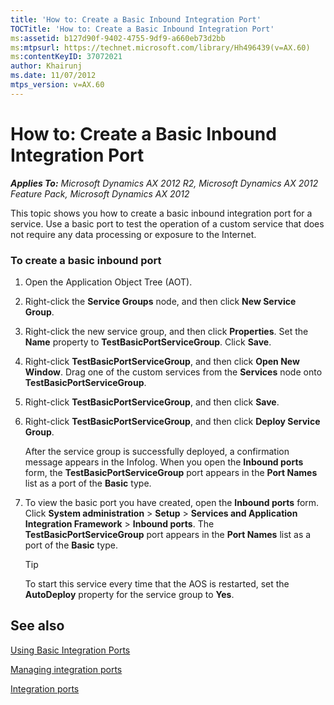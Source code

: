 ```yaml
---
title: 'How to: Create a Basic Inbound Integration Port'
TOCTitle: 'How to: Create a Basic Inbound Integration Port'
ms:assetid: b127d90f-9402-4755-9df9-a660eb73d2bb
ms:mtpsurl: https://technet.microsoft.com/library/Hh496439(v=AX.60)
ms:contentKeyID: 37072021
author: Khairunj
ms.date: 11/07/2012
mtps_version: v=AX.60
---
```


# How to: Create a Basic Inbound Integration Port 


_**Applies To:** Microsoft Dynamics AX 2012 R2, Microsoft Dynamics AX 2012 Feature Pack, Microsoft Dynamics AX 2012_

This topic shows you how to create a basic inbound integration port for a service. Use a basic port to test the operation of a custom service that does not require any data processing or exposure to the Internet.

### To create a basic inbound port

1.  Open the Application Object Tree (AOT).

2.  Right-click the **Service Groups** node, and then click **New Service Group**.

3.  Right-click the new service group, and then click **Properties**. Set the **Name** property to **TestBasicPortServiceGroup**. Click **Save**.

4.  Right-click **TestBasicPortServiceGroup**, and then click **Open New Window**. Drag one of the custom services from the **Services** node onto **TestBasicPortServiceGroup**.

5.  Right-click **TestBasicPortServiceGroup**, and then click **Save**.

6.  Right-click **TestBasicPortServiceGroup**, and then click **Deploy Service Group**.
    
    After the service group is successfully deployed, a confirmation message appears in the Infolog. When you open the **Inbound ports** form, the **TestBasicPortServiceGroup** port appears in the **Port Names** list as a port of the **Basic** type.

7.  To view the basic port you have created, open the **Inbound ports** form. Click **System administration** \> **Setup** \> **Services and Application Integration Framework** \> **Inbound ports**. The **TestBasicPortServiceGroup** port appears in the **Port Names** list as a port of the **Basic** type.
    

    > [!TIP]
    > <P>To start this service every time that the AOS is restarted, set the <STRONG>AutoDeploy</STRONG> property for the service group to <STRONG>Yes</STRONG>.</P>



## See also

[Using Basic Integration Ports](using-basic-integration-ports.md)

[Managing integration ports](managing-integration-ports.md)

[Integration ports](integration-ports.md)

